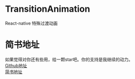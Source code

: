 # TransitionAnimation
React-native 特殊过渡动画

# 简书地址 <br />
如果觉得对你还有些用，给一颗star吧。你的支持是我继续的动力。<br />
[Github地址](https://github.com/KingTortoise/TransitionAnimation.git)<br />
[简书地址](https://www.jianshu.com/p/bc2346ca0c1d)
